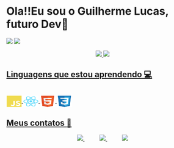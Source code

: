 <h1> Ola!!Eu sou o Guilherme Lucas, futuro Dev👋 </h1>




<p align="center">
  <div>
   <a href = "mailto:guilherme.lfreitas01@gmail.com"><img src="https://img.shields.io/badge/-Gmail-%23333?style=for-the-badge&logo=gmail&logoColor=white" target="_blank"></a>
  <a href=https://www.linkedin.com/in/guilherme-lucas-205b50203?lipi=urn%3Ali%3Apage%3Ad_flagship3_profile_view_base_contact_details%3B5qq72Sa6TM6utUm7HsLRxQ%3D%3D target="_blank"><img src="https://img.shields.io/badge/-LinkedIn-%230077B5?style=for-the-badge&logo=linkedin&logoColor=white" target="_blank"></a> 
  </div>
  </p>


 <div align="center">
  <a href="https://github.com/Guilfreitas">
  <img height="180em" src="https://github-readme-stats.vercel.app/api?username=Guilfreitas&show_icons=true&theme=algolia&include_all_commits=true&count_private=true"/>
  <img height="180em" src="https://github-readme-stats.vercel.app/api/top-langs/?username=Guilfreitas&layout=compact&langs_count=7&theme=algolia"/>
</div>
  <h2>Linguagens que estou aprendendo 💻 </h2>

<div style="display: inline_block"><br>
  <img align="center" alt="Rafa-Js" height="30" width="40" src="https://raw.githubusercontent.com/devicons/devicon/master/icons/javascript/javascript-plain.svg">
  <img align="center" alt="Rafa-React" height="30" width="40" src="https://raw.githubusercontent.com/devicons/devicon/master/icons/react/react-original.svg">
  <img align="center" alt="Rafa-HTML" height="30" width="40" src="https://raw.githubusercontent.com/devicons/devicon/master/icons/html5/html5-original.svg">
  <img align="center" alt="Rafa-CSS" height="30" width="40" src="https://raw.githubusercontent.com/devicons/devicon/master/icons/css3/css3-original.svg">
  </div>
  
  ## Meus contatos :iphone:

  <p align="center">
    <a href="https://github.com/teteusAraujo">
        <img  src="https://img.shields.io/badge/github-%23100000.svg?&style=for-the-badge&logo=github&logoColor=white&link=mailto:https://github.com/teteusAraujo">
    </a>
    &nbsp;&nbsp;&nbsp;&nbsp;&nbsp;&nbsp;&nbsp;&nbsp;&nbsp;
    <a href="mailto:mateusaraujo996@gmail.com">
        <img src="https://img.shields.io/badge/gmail-D14836?&style=for-the-badge&logo=gmail&logoColor=white&link=mailto:mateusaraujo996@gmail.com">
    </a>
    &nbsp;&nbsp;&nbsp;&nbsp;&nbsp;&nbsp;&nbsp;&nbsp;&nbsp;
    <a href=https://www.linkedin.com/in/guilherme-lucas-205b50203?lipi=urn%3Ali%3Apage%3Ad_flagship3_profile_view_base_contact_details%3B5qq72Sa6TM6utUm7HsLRxQ%3D%3D target="_blank"><img src="https://img.shields.io/badge/-LinkedIn-%230077B5?style=for-the-badge&logo=linkedin&logoColor=white" target="_blank"></a> 
  </div>
    </a>
</p>
  


 
